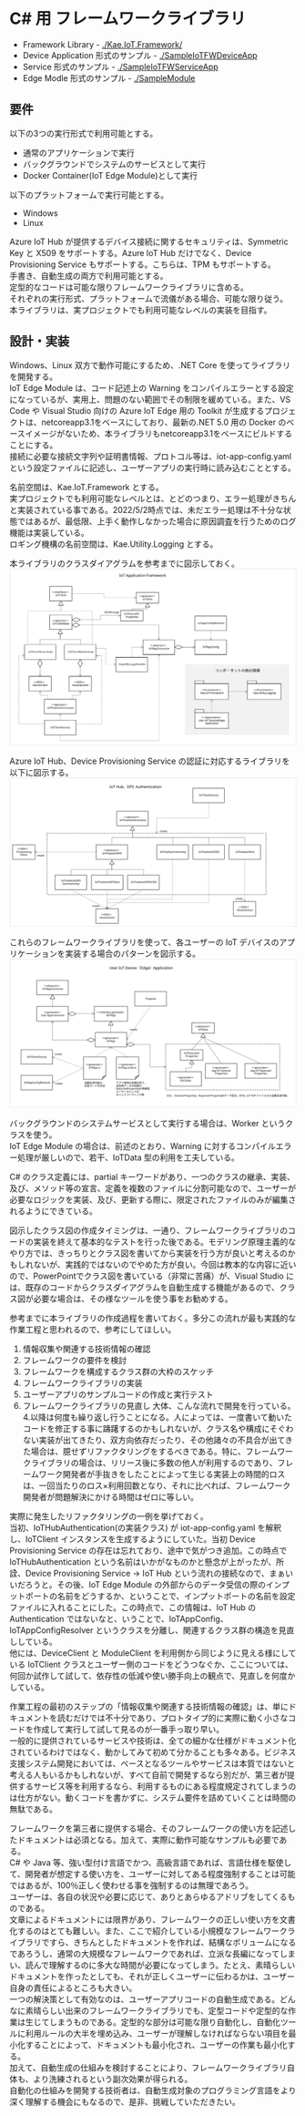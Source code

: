# C# 用 フレームワークライブラリ  
- Framework Library - [./Kae.IoT.Framework/](Kae.IoT.Framework/)
- Device Application 形式のサンプル - [./SampleIoTFWDeviceApp](SampleIoTFWDeviceApp)
- Service 形式のサンプル - [./SampleIoTFWServiceApp](SampleIoTFWServiceApp)
- Edge Modle 形式のサンプル - [./SampleModule](SampleModule)

## 要件  
以下の3つの実行形式で利用可能とする。  
- 通常のアプリケーションで実行
- バックグラウンドでシステムのサービスとして実行
- Docker Container(IoT Edge Module)として実行  

以下のプラットフォームで実行可能とする。  
- Windows
- Linux  

Azure IoT Hub が提供するデバイス接続に関するセキュリティは、Symmetric Key と X509 をサポートする。Azure IoT Hub だけでなく、Device Provisioning Service もサポートする。こちらは、TPM もサポートする。  
手書き、自動生成の両方で利用可能とする。  
定型的なコードは可能な限りフレームワークライブラリに含める。  
それぞれの実行形式、プラットフォームで流儀がある場合、可能な限り従う。  
本ライブラリは、実プロジェクトでも利用可能なレベルの実装を目指す。

## 設計・実装  
Windows、Linux 双方で動作可能にするため、.NET Core を使ってライブラリを開発する。  
IoT Edge Module は、コード記述上の Warning をコンパイルエラーとする設定になっているが、実用上、問題のない範囲でその制限を緩めている。また、VS Code や Visual Studio 向けの Azure IoT Edge 用の Toolkit が生成するプロジェクトは、netcoreapp3.1をベースにしており、最新の.NET 5.0 用の Docker のベースイメージがないため、本ライブラリもnetcoreapp3.1をベースにビルドすることにする。  
接続に必要な接続文字列や証明書情報、プロトコル等は、iot-app-config.yaml という設定ファイルに記述し、ユーザーアプリの実行時に読み込むこととする。

名前空間は、Kae.IoT.Framework とする。  
実プロジェクトでも利用可能なレベルとは、とどのつまり、エラー処理がきちんと実装されている事である。2022/5/2時点では、未だエラー処理は不十分な状態ではあるが、最低限、上手く動作しなかった場合に原因調査を行うためのログ機能は実装している。  
ロギング機構の名前空間は、Kae.Utility.Logging とする。  

本ライブラリのクラスダイアグラムを参考までに図示しておく。  
![IoTAppFramework](../images/csharp/class-diagram-IoTApplicationFramework.svg)

Azure IoT Hub、Device Provisioning Service の認証に対応するライブラリを以下に図示する。  
![IoTHubDPSAuth](../images/csharp/class-diagram-IoTHubDPSAuthentication.svg)

これらのフレームワークライブラリを使って、各ユーザーの IoT デバイスのアプリケーションを実装する場合のパターンを図示する。  
![UserIoTApp](../images/csharp/class-diagram-UserIoTDeviceEdgeApplication.svg)

バックグラウンドのシステムサービスとして実行する場合は、Worker というクラスを使う。  
IoT Edge Module の場合は、前述のとおり、Warning に対するコンパイルエラー処理が厳しいので、若干、IoTData 型の利用を工夫している。  

C# のクラス定義には、partial キーワードがあり、一つのクラスの継承、実装、及び、メソッド等の宣言、定義を複数のファイルに分割可能なので、ユーザーが必要なロジックを実装、及び、更新する際に、限定されたファイルのみが編集されるようにできている。  

図示したクラス図の作成タイミングは、一通り、フレームワークライブラリのコードの実装を終えて基本的なテストを行った後である。モデリング原理主義的なやり方では、きっちりとクラス図を書いてから実装を行う方が良いと考えるのかもしれないが、実践的ではないのでやめた方が良い。今回は教本的な内容に近いので、PowerPointでクラス図を書いている（非常に苦痛）が、Visual Studio には、既存のコードからクラスダイアグラムを自動生成する機能があるので、クラス図が必要な場合は、その様なツールを使う事をお勧めする。  

参考までに本ライブラリの作成過程を書いておく。多分この流れが最も実践的な作業工程と思われるので、参考にしてほしい。  
1. 情報収集や関連する技術情報の確認  
1. フレームワークの要件を検討
1. フレームワークを構成するクラス群の大枠のスケッチ
1. フレームワークライブラリの実装
1. ユーザーアプリのサンプルコードの作成と実行テスト
1. フレームワークライブラリの見直し 
大体、こんな流れで開発を行っている。4.以降は何度も繰り返し行うことになる。人によっては、一度書いて動いたコードを修正する事に躊躇するのかもしれないが、クラス名や構成にそぐわない実装が出てきたり、双方向依存だったり、その他諸々の不具合が出てきた場合は、臆せずリファクタリングをするべきである。特に、フレームワークライブラリの場合は、リリース後に多数の他人が利用するのであり、フレームワーク開発者が手抜きをしたことによって生じる実装上の時間的ロスは、一回当たりのロス×利用回数となり、それに比べれば、フレームワーク開発者が問題解決にかける時間はゼロに等しい。  

実際に発生したリファクタリングの一例を挙げておく。  
当初、IoTHubAuthentication(の実装クラス) が iot-app-config.yaml を解釈し、IoTClient インスタンスを生成するようにしていた。当初 Device Provisioning Service の存在は忘れており、途中で気がつき追加。この時点で IoTHubAuthentication という名前はいかがなものかと懸念が上がったが、所詮、Device Provisioning Service → IoT Hub という流れの接続なので、まぁいいだろうと。その後、IoT Edge Module の外部からのデータ受信の際のインプットポートの名前をどうするか、ということで、インプットポートの名前を設定ファイルに入れることにした。この時点で、この情報は、IoT Hub の Authentication ではないなと、いうことで、IoTAppConfig、IoTAppConfigResolver というクラスを分離し、関連するクラス群の構造を見直ししている。  
他には、DeviceClient と ModuleClient を利用側から同じように見える様にしている IoTClient クラスとユーザー側のコードをどうつなぐか、ここについては、何回か試作して試して、依存性の低減や使い勝手向上の観点で、見直しを何度かしている。  

作業工程の最初のステップの「情報収集や関連する技術情報の確認」は、単にドキュメントを読むだけでは不十分であり、プロトタイプ的に実際に動く小さなコードを作成して実行して試して見るのが一番手っ取り早い。  
一般的に提供されているサービスや技術は、全ての細かな仕様がドキュメント化されているわけではなく、動かしてみて初めて分かることも多々ある。ビジネス支援システム開発においては、ベースとなるツールやサービスは本質ではないと考える人もいるかもしれないが、すべて自前で開発するなら別だが、第三者が提供するサービス等を利用するなら、利用するものにある程度規定されてしまうのは仕方がない。動くコードを書かずに、システム要件を詰めていくことは時間の無駄である。  

フレームワークを第三者に提供する場合、そのフレームワークの使い方を記述したドキュメントは必須となる。加えて、実際に動作可能なサンプルも必要である。  
C# や Java 等、強い型付け言語でかつ、高級言語であれば、言語仕様を駆使して、開発者が想定する使い方を、ユーザーに対してある程度強制することは可能ではあるが、100％正しく使わせる事を強制するのは無理であろう。  
ユーザーは、各自の状況や必要に応じて、ありとあらゆるアドリブをしてくるものである。  
文章によるドキュメントには限界があり、フレームワークの正しい使い方を文書化するのはとても難しい。また、ここで紹介している小規模なフレームワークライブラリですら、きちんとしたドキュメントを作れば、結構なボリュームになるであろうし、通常の大規模なフレームワークであれば、立派な長編になってしまい、読んで理解するのに多大な時間が必要になってしまう。たとえ、素晴らしいドキュメントを作ったとしても、それが正しくユーザーに伝わるかは、ユーザー自身の責任によるところも大きい。  
一つの解決策として有効なのは、ユーザーアプリコードの自動生成である。どんなに素晴らしい出来のフレームワークライブラリでも、定型コードや定型的な作業は生じてしまうものである。定型的な部分は可能な限り自動化し、自動化ツールに利用ルールの大半を埋め込み、ユーザーが理解しなければならない項目を最小化することによって、ドキュメントも最小化され、ユーザーの作業も最小化する。  
加えて、自動生成の仕組みを検討することにより、フレームワークライブラリ自体も、より洗練されるという副次効果が得られる。  
自動化の仕組みを開発する技術者は、自動生成対象のプログラミング言語をより深く理解する機会にもなるので、是非、挑戦していただきたい。  


